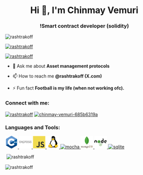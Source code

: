 <h1 align="center">Hi 👋, I'm Chinmay Vemuri</h1>
<h3 align="center">!Smart contract developer (solidity)</h3>

<p align="left"> <img src="https://komarev.com/ghpvc/?username=rashtrakoff&label=Profile%20views&color=0e75b6&style=flat" alt="rashtrakoff" /> </p>

<p align="left"> <a href="https://github.com/ryo-ma/github-profile-trophy"><img src="https://github-profile-trophy.vercel.app/?username=rashtrakoff" alt="rashtrakoff" /></a> </p>

<p align="left"> <a href="https://twitter.com/rashtrakoff" target="blank"><img src="https://img.shields.io/twitter/follow/rashtrakoff?logo=twitter&style=for-the-badge" alt="rashtrakoff" /></a> </p>

- 💬 Ask me about **Asset management protocols**

- 📫 How to reach me **@rashtrakoff (X.com)**

- ⚡ Fun fact **Football is my life (when not working ofc).**

<h3 align="left">Connect with me:</h3>
<p align="left">
<a href="https://twitter.com/rashtrakoff" target="blank"><img align="center" src="https://raw.githubusercontent.com/rahuldkjain/github-profile-readme-generator/master/src/images/icons/Social/twitter.svg" alt="rashtrakoff" height="30" width="40" /></a>
<a href="https://linkedin.com/in/chinmay-vemuri-685b6319a" target="blank"><img align="center" src="https://raw.githubusercontent.com/rahuldkjain/github-profile-readme-generator/master/src/images/icons/Social/linked-in-alt.svg" alt="chinmay-vemuri-685b6319a" height="30" width="40" /></a>
</p>

<h3 align="left">Languages and Tools:</h3>
<p align="left"> <a href="https://www.w3schools.com/cpp/" target="_blank" rel="noreferrer"> <img src="https://raw.githubusercontent.com/devicons/devicon/master/icons/cplusplus/cplusplus-original.svg" alt="cplusplus" width="40" height="40"/> </a> <a href="https://expressjs.com" target="_blank" rel="noreferrer"> <img src="https://raw.githubusercontent.com/devicons/devicon/master/icons/express/express-original-wordmark.svg" alt="express" width="40" height="40"/> </a> <a href="https://developer.mozilla.org/en-US/docs/Web/JavaScript" target="_blank" rel="noreferrer"> <img src="https://raw.githubusercontent.com/devicons/devicon/master/icons/javascript/javascript-original.svg" alt="javascript" width="40" height="40"/> </a> <a href="https://www.linux.org/" target="_blank" rel="noreferrer"> <img src="https://raw.githubusercontent.com/devicons/devicon/master/icons/linux/linux-original.svg" alt="linux" width="40" height="40"/> </a> <a href="https://mochajs.org" target="_blank" rel="noreferrer"> <img src="https://www.vectorlogo.zone/logos/mochajs/mochajs-icon.svg" alt="mocha" width="40" height="40"/> </a> <a href="https://www.mongodb.com/" target="_blank" rel="noreferrer"> <img src="https://raw.githubusercontent.com/devicons/devicon/master/icons/mongodb/mongodb-original-wordmark.svg" alt="mongodb" width="40" height="40"/> </a> <a href="https://nodejs.org" target="_blank" rel="noreferrer"> <img src="https://raw.githubusercontent.com/devicons/devicon/master/icons/nodejs/nodejs-original-wordmark.svg" alt="nodejs" width="40" height="40"/> </a> <a href="https://www.sqlite.org/" target="_blank" rel="noreferrer"> <img src="https://www.vectorlogo.zone/logos/sqlite/sqlite-icon.svg" alt="sqlite" width="40" height="40"/> </a> </p>

<p>&nbsp;<img align="center" src="https://github-readme-stats.vercel.app/api?username=rashtrakoff&show_icons=true&locale=en" alt="rashtrakoff" /></p>

<p><img align="center" src="https://github-readme-streak-stats.herokuapp.com/?user=rashtrakoff&" alt="rashtrakoff" /></p>
